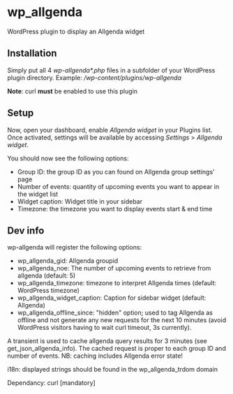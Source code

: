 wp_allgenda
===========

WordPress plugin to display an Allgenda widget

Installation
------------

Simply put all 4 _wp-allgenda*.php_ files in a subfolder of your WordPress plugin directory.
Example: _/wp-content/plugins/wp-allgenda_

**Note**: curl **must** be enabled to use this plugin

Setup
-----

Now, open your dashboard, enable _Allgenda widget_ in your Plugins list. Once activated, settings will be available by accessing _Settings_ > _Allgenda widget_.

You should now see the following options:

* Group ID: the group ID as you can found on Allgenda group settings' page 
* Number of events: quantity of upcoming events you want to appear in the widget list
* Widget caption: Widget title in your sidebar
* Timezone: the timezone you want to display events start & end time

Dev info
--------

wp-allgenda will register the following options:
- wp_allgenda_gid: Allgenda groupid
- wp_allgenda_noe: The number of upcoming events to retrieve from allgenda (default: 5)
- wp_allgenda_timezone: timezone to interpret Allgenda times (default: WordPress timezone)
- wp_allgenda_widget_caption: Caption for sidebar widget (default: Allgenda)
- wp_allgenda_offline_since: "hidden" option; used to tag Allgenda as offline and not
                             generate any new requests for the next 10 minutes (avoid
                             WordPress visitors having to wait curl timeout, 3s currently).

A transient is used to cache allgenda query results for 3 minutes (see get_json_allgenda_info).
The cached request is proper to each group ID and number of events.
NB: caching includes Allgenda error state!

i18n: displayed strings should be found in the wp_allgenda_trdom domain

Dependancy: curl [mandatory]